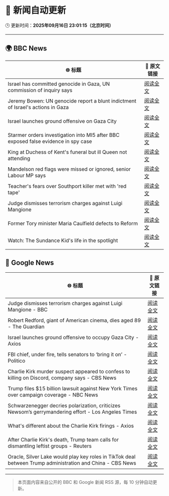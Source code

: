 # 🧠 新闻自动更新

🕒 更新时间：**2025年09月16日 23:01:15（北京时间）**

---

## 🌍 BBC News

| 🌐 标题 | 🔗 原文链接 |
|--------|-------------|
| Israel has committed genocide in Gaza, UN commission of inquiry says | [阅读全文](https://www.bbc.com/news/articles/c8641wv0n4go?at_medium=RSS&at_campaign=rss) |
| Jeremy Bowen: UN genocide report a blunt indictment of Israel's actions in Gaza | [阅读全文](https://www.bbc.com/news/articles/c0m4rxjppl8o?at_medium=RSS&at_campaign=rss) |
| Israel launches ground offensive on Gaza City | [阅读全文](https://www.bbc.com/news/articles/c749q1245pwo?at_medium=RSS&at_campaign=rss) |
| Starmer orders investigation into MI5 after BBC exposed false evidence in spy case | [阅读全文](https://www.bbc.com/news/articles/cn834zwe83lo?at_medium=RSS&at_campaign=rss) |
| King at Duchess of Kent's funeral but ill Queen not attending | [阅读全文](https://www.bbc.com/news/articles/cpq5eynnn8ro?at_medium=RSS&at_campaign=rss) |
| Mandelson red flags were missed or ignored, senior Labour MP says | [阅读全文](https://www.bbc.com/news/articles/c147k2zpg68o?at_medium=RSS&at_campaign=rss) |
| Teacher's fears over Southport killer met with 'red tape' | [阅读全文](https://www.bbc.com/news/articles/cvgvd15x8d7o?at_medium=RSS&at_campaign=rss) |
| Judge dismisses terrorism charges against Luigi Mangione | [阅读全文](https://www.bbc.com/news/articles/cj4y2p8qq5qo?at_medium=RSS&at_campaign=rss) |
| Former Tory minister Maria Caulfield defects to Reform | [阅读全文](https://www.bbc.com/news/articles/c1wg3zx4r0qo?at_medium=RSS&at_campaign=rss) |
| Watch: The Sundance Kid's life in the spotlight | [阅读全文](https://www.bbc.com/news/videos/ce9rvmk8xdzo?at_medium=RSS&at_campaign=rss) |

## 📰 Google News

| 🌐 标题 | 🔗 原文链接 |
|--------|-------------|
| Judge dismisses terrorism charges against Luigi Mangione - BBC | [阅读全文](https://news.google.com/rss/articles/CBMiWkFVX3lxTE1rWl96Q0ZoNUUxa3hVOExCa2pYYlIxWHAwYVMwemxJemVjNUtpMGpnTm9vNzU4dDFhcW5DcDdEaGxIbUhFRjdTU1luY1NrRk5IWlBUUU1DOXRvQdIBX0FVX3lxTE1WMG9GM3VIZXlMRnFLYWhHMFNBQWZacmhxc0pRM1I3TXNGb0hsc3JoU2FIckctdkROdHUzOWx2ME9WYzFXdzVLTXQ0VWhxVzhsdUdkSTZpNjJBOVJvclBr?oc=5) |
| Robert Redford, giant of American cinema, dies aged 89 - The Guardian | [阅读全文](https://news.google.com/rss/articles/CBMingFBVV95cUxNMGVXMHdzUE82MVZXNnBmTlJZS0VTdVJsei0tekp1UTlYb0lWT1h6YXVZa2o4Yl9GNTNKeHhKZWJ4WTdObUNCeW1JN0lENHQtVDVWb05aZWxBRHJZZE0yTHpKcl9DamRORHIyOEd5VFFwTC12VVlSSTVObkotTTNUQ1dGLTV4MTBuWGtXMEZvYnVPajVuMFNoMG04T2xZdw?oc=5) |
| Israel launches ground offensive to occupy Gaza City - Axios | [阅读全文](https://news.google.com/rss/articles/CBMigwFBVV95cUxPNHBLcm1aT2xqWjh0Yi1Tay1GbGg2WU05bHhoS0VUU0pvYnB4elB4N01pUFNONUdwZHZ2NHJJQng4Tm5EWVFkVExOeXpacEppZXdTRTAwM2Q4RU1lVjl4X2R3YmNiYnJwa256UThlcW9WaVBiU1pkdHFQWGUzZ1c5RmR5QQ?oc=5) |
| FBI chief, under fire, tells senators to ‘bring it on’ - Politico | [阅读全文](https://news.google.com/rss/articles/CBMilgFBVV95cUxOSjN6UTFBYllscW5YaHJfa0k2LWtMSWhSMHVLYjdyY0dMWXlpSVM5aTYxemlsZFZycTNvODJnRzJkUTA4YmwyQ01VejNHLXVFQzBtVXhVSEMyNkQtcHRXaEphT1FXeENncWdHell6cUtzVkp4amhXNFN3ejNvenhsdWNCMThJdk95cTdtSGlMdWp5Zy1mVFE?oc=5) |
| Charlie Kirk murder suspect appeared to confess to killing on Discord, company says - CBS News | [阅读全文](https://news.google.com/rss/articles/CBMidkFVX3lxTFBFenMxYk9jTG04MFdYV3hEOHg3NzF2YkZNYjdtNjJ4RDVqSmZXYmpHNmZmYndNWmNiUU9NQk1fTnoxb3RnQU5yM0FBU2NjMF9hNkV3MDBRWnR1dXh2MU45cUtnRG1uemNwQ0ZJTlBpU2ptYVVuNXfSAXtBVV95cUxNWGdMYmZBVEl0SXFHVkJMUmFQNkJ3ZEYwczI5U1lYVmd3YlNQLTh2ZG94N3A4dXp6QXNxLWllMXpWUmM2YVVRZDhUbWxOVnR2ZUtBd3l3NnUzY3VFQTJrVHhSQjNyT3ZMNE5HaEI1a0Y5ZzhCMWE5NWNRNHc?oc=5) |
| Trump files $15 billion lawsuit against New York Times over campaign coverage - NBC News | [阅读全文](https://news.google.com/rss/articles/CBMitAFBVV95cUxPNW1GNmcxX0xsRzZzRnZQekFzWTZ2X1I1c3dzUWJUdWtTM2x0YjBJcUZISGtnYWxpZkFlYmpjbWNyMHNKT19CdWtfWVZWdGExbHhlV3EyWllxV1pJTEVkVkFyR2NhSUc3QWMxNlBsQU1YOG10NlRsVVZTeDFCZjFvU1ZEOHYwdGx3RGZVNi12QjFRMjZlLVlBanUwamxrMUJuTV8tNEtUYmk2MU9FR3IzM0E2emXSAVZBVV95cUxQWjVGSUpkZm1LbXh0TWphMXJKRFBDWjRuei02aDgzSWtXbkJKSmVaaWtmcF83RW91TVpGMGdkTF91cDQ2OE5JSjcwLTh1czBIcWUtelhxZw?oc=5) |
| Schwarzenegger decries polarization, criticizes Newsom’s gerrymandering effort - Los Angeles Times | [阅读全文](https://news.google.com/rss/articles/CBMiywFBVV95cUxQbllwWDRCbGlVQkpQVGlWTGhoME5FNlRxWGdSdlZ3aTVXU2UzRTIyaDE5cE1HZDZKZDJUS28wYzVURldJWl9HNHVzU3ZGM2JfSFZOdmdMaWxyRmRZS0FkNWNtY0tqYjZ4eVp4MDQtSnJaRFdsU0t1T29BVDFsR3U5ZmVicmFrY19CS3JCMWZweF82QmhoYmNKd0tJT29LQ1FNWWtuZWVkYy1XVV90dUZjVXpaTjhLbHpYZWVZYUVMZnlrRjVfVHlRMENBUQ?oc=5) |
| What's different about the Charlie Kirk firings - Axios | [阅读全文](https://news.google.com/rss/articles/CBMihwFBVV95cUxPWkcxS3k4T3pMNmlZSVVZeUdldXZyVXhZN013TTFyTzdqMkRhSGdMX29JVHZCNEVoVnhKLWNWM0lNWi1EYi1wYVY4OHBkTWNPOXZMd1RHMHlvajZXa0FpakgxVTAtRVE5bC1rblBzNFFic0t4Y09RdDB2bW8xR3BMYm1MdUlJdjQ?oc=5) |
| After Charlie Kirk's death, Trump team calls for dismantling leftist groups - Reuters | [阅读全文](https://news.google.com/rss/articles/CBMixwFBVV95cUxQbVhCN19KdU9vemVqNHJoRW1sWGdmR2xxYklJZl9PMG5wRURYZjQ4amNJdENxdGUxb2pvNUxaTEJfZG5fWUpsdmRRbWRYZVMwRm1CckJ4eVhrTl9peE95a0xpd2QwS0pWX2czZkw2RW5hRlhZblc2TkxLbEpnZnRQYV91WjJNeGExV2NMaThvUDVUOHhqOEdaYndycUJDdU5ZMWN5UlJ1R3hkeVV0ekhuT2dCS3ZkY0NYeVYtLVl0bmo2TVNiY1RJ?oc=5) |
| Oracle, Silver Lake would play key roles in TikTok deal between Trump administration and China - CBS News | [阅读全文](https://news.google.com/rss/articles/CBMigAFBVV95cUxNRG1PLUg0T1hJeXJLWGxIWEE5Q0s1UFN6THRPWGs0RFJFaGFwemxIQ0VUYTN1cUxIY0QySldzSkVTSDliT0JCNERwSnEyLWhiTzE0MllneHo5WjJramVuMG8xdWhXdmNmcHhWUEFtam9ZYjRkc0xTNDI5WkxhVWNuNdIBhgFBVV95cUxPbGhodGFvcDItSkx5NnozWXA0aE9lbmtGSWJfWE1aYWhsSGY1Y2hHN2xMUUViVVBGMTFGUEIzRkx5cjc5a0c1TllLV3pxQnlkYUkxcHlFbVpxbHFnYy1wcTJIVUt0dVdqdUh2MXc2ZzA0ZkNkdm5GLUY4a2dlR1F2UjNocWVhZw?oc=5) |

---
> 本页面内容来自公开的 BBC 和 Google 新闻 RSS 源，每 10 分钟自动更新。